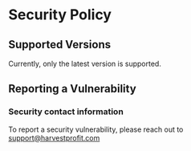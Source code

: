 # Security Policy

## Supported Versions

Currently, only the latest version is supported.

## Reporting a Vulnerability

### Security contact information

To report a security vulnerability, please reach out to support@harvestprofit.com
